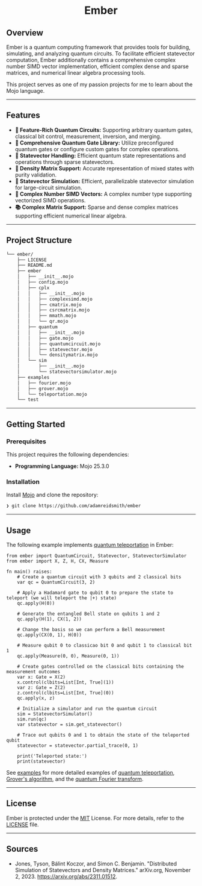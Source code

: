 
<div align="center">

# Ember

</div>

## Overview

Ember is a quantum computing framework that provides tools for building, simulating, and analyzing quantum circuits. To facilitate efficient statevector computation, Ember additionally contains a comprehensive complex number SIMD vector implementation, efficient complex dense and sparse matrices, and numerical linear algebra processing tools.

This project serves as one of my passion projects for me to learn about the Mojo language.

---

## Features

- **🤖 Feature-Rich Quantum Circuits:** Supporting arbitrary quantum gates, classical bit control, measurement, inversion, and merging.
- **🧪 Comprehensive Quantum Gate Library:** Utilize preconfigured quantum gates or configure custom gates for complex operations.
- **🧮 Statevector Handling:** Efficient quantum state representations and operations through sparse statevectors.
- **🧠 Density Matrix Support:** Accurate representation of mixed states with purity validation. 
- **🚀 Statevector Simulation:** Efficient, parallelizable statevector simulation for large-circuit simulation.
- **🔢 Complex Number SIMD Vectors:** A complex number type supporting vectorized SIMD operations.
- **📚 Complex Matrix Support:** Sparse and dense complex matrices supporting efficient numerical linear algebra.

---

## Project Structure

```sh
└── ember/
    ├── LICENSE
    ├── README.md
    ├── ember
    │   ├── __init__.mojo
    │   ├── config.mojo
    │   ├── cplx
    │   │   ├── __init__.mojo
    │   │   ├── complexsimd.mojo
    │   │   ├── cmatrix.mojo
    │   │   ├── csrcmatrix.mojo
    │   │   ├── mmath.mojo
    │   │   └── qr.mojo
    │   ├── quantum
    │   │   ├── __init__.mojo
    │   │   ├── gate.mojo
    │   │   ├── quantumcircuit.mojo
    │   │   ├── statevector.mojo
    │   │   └── densitymatrix.mojo
    │   └── sim
    │       ├── __init__.mojo
    │       └── statevectorsimulator.mojo
    ├── examples
    │   ├── fourier.mojo
    │   ├── grover.mojo
    │   └── teleportation.mojo
    └── test
```

---

## Getting Started

### Prerequisites

This project requires the following dependencies:

- **Programming Language:** Mojo 25.3.0

### Installation

Install [Mojo](https://docs.modular.com/mojo/manual/get-started/) and clone the repository:

```sh
❯ git clone https://github.com/adamreidsmith/ember
```

---

## Usage

The following example implements [quantum teleportation](https://en.wikipedia.org/wiki/Quantum_teleportation) in Ember:

```mojo
from ember import QuantumCircuit, Statevector, StatevectorSimulator
from ember import X, Z, H, CX, Measure

fn main() raises:
	# Create a quantum circuit with 3 qubits and 2 classical bits
	var qc = QuantumCircuit(3, 2)

	# Apply a Hadamard gate to qubit 0 to prepare the state to teleport (we will teleport the |+⟩ state)
	qc.apply(H(0))

	# Generate the entangled Bell state on qubits 1 and 2
	qc.apply(H(1), CX(1, 2))

	# Change the basis so we can perform a Bell measurement
	qc.apply(CX(0, 1), H(0))

	# Measure qubit 0 to classicao bit 0 and qubit 1 to classical bit 1
	qc.apply(Measure(0, 0), Measure(0, 1))

	# Create gates controlled on the classical bits containing the measurement outcomes
	var x: Gate = X(2)
	x.control(clbits=List[Int, True](1))
	var z: Gate = Z(2)
	z.control(clbits=List[Int, True](0))
	qc.apply(x, z)

	# Initialize a simulator and run the quantum circuit
	sim = StatevectorSimulator()
	sim.run(qc)
	var statevector = sim.get_statevector()

	# Trace out qubits 0 and 1 to obtain the state of the teleported qubit
	statevector = statevector.partial_trace(0, 1)

	print('Teleported state:')
	print(statevector)
```

See [examples](./examples) for more detailed examples of [quantum teleportation](./examples/teleportation.mojo), [Grover's algorithm](./examples/grover.mojo), and the [quantum Fourier transform](./examples/fourier.mojo).

---

## License

Ember is protected under the [MIT](https://choosealicense.com/licenses/mit/) License. For more details, refer to the [LICENSE](./LICENSE) file.

---

## Sources

- Jones, Tyson, Bálint Koczor, and Simon C. Benjamin. "Distributed Simulation of Statevectors and Density Matrices." arXiv.org, November 2, 2023. https://arxiv.org/abs/2311.01512.
